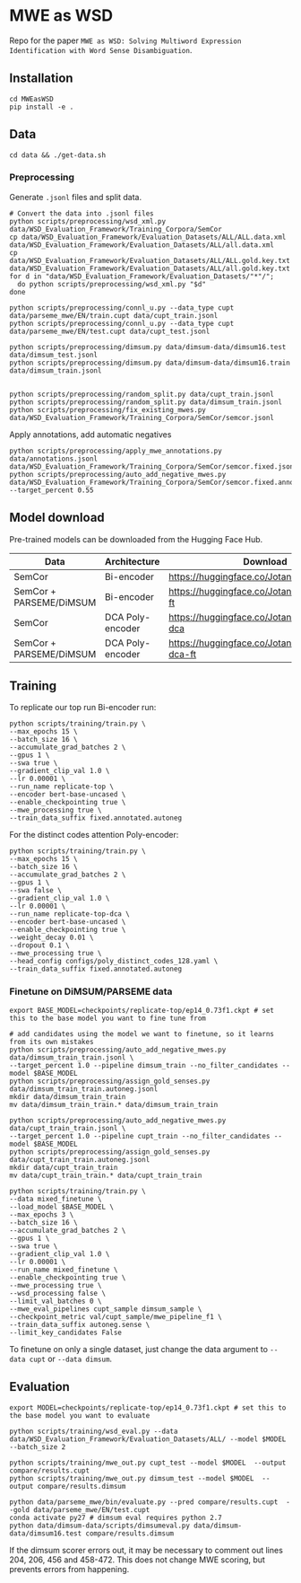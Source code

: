 # MWE as WSD
Repo for the paper `MWE as WSD: Solving Multiword Expression Identification with Word
Sense Disambiguation`.

## Installation
```shell
cd MWEasWSD
pip install -e .
```

## Data

```shell
cd data && ./get-data.sh
```

### Preprocessing

Generate `.jsonl` files and split data. 
```shell
# Convert the data into .jsonl files
python scripts/preprocessing/wsd_xml.py data/WSD_Evaluation_Framework/Training_Corpora/SemCor
cp data/WSD_Evaluation_Framework/Evaluation_Datasets/ALL/ALL.data.xml data/WSD_Evaluation_Framework/Evaluation_Datasets/ALL/all.data.xml
cp data/WSD_Evaluation_Framework/Evaluation_Datasets/ALL/ALL.gold.key.txt data/WSD_Evaluation_Framework/Evaluation_Datasets/ALL/all.gold.key.txt
for d in "data/WSD_Evaluation_Framework/Evaluation_Datasets/"*"/";
  do python scripts/preprocessing/wsd_xml.py "$d"
done

python scripts/preprocessing/connl_u.py --data_type cupt data/parseme_mwe/EN/train.cupt data/cupt_train.jsonl
python scripts/preprocessing/connl_u.py --data_type cupt data/parseme_mwe/EN/test.cupt data/cupt_test.jsonl

python scripts/preprocessing/dimsum.py data/dimsum-data/dimsum16.test data/dimsum_test.jsonl
python scripts/preprocessing/dimsum.py data/dimsum-data/dimsum16.train data/dimsum_train.jsonl


python scripts/preprocessing/random_split.py data/cupt_train.jsonl
python scripts/preprocessing/random_split.py data/dimsum_train.jsonl
python scripts/preprocessing/fix_existing_mwes.py data/WSD_Evaluation_Framework/Training_Corpora/SemCor/semcor.jsonl 
```

Apply annotations, add automatic negatives
```shell
python scripts/preprocessing/apply_mwe_annotations.py data/annotations.jsonl data/WSD_Evaluation_Framework/Training_Corpora/SemCor/semcor.fixed.jsonl
python scripts/preprocessing/auto_add_negative_mwes.py data/WSD_Evaluation_Framework/Training_Corpora/SemCor/semcor.fixed.annotated.jsonl --target_percent 0.55
```

## Model download
Pre-trained models can be downloaded from the Hugging Face Hub. 

| Data                    | Architecture     | Download                                        |
|-------------------------|------------------|-------------------------------------------------|
| SemCor                  | Bi-encoder       | https://huggingface.co/Jotanner/mweaswsd        |
| SemCor + PARSEME/DiMSUM | Bi-encoder       | https://huggingface.co/Jotanner/mweaswsd-ft     |
| SemCor                  | DCA Poly-encoder | https://huggingface.co/Jotanner/mweaswsd-dca    |
| SemCor + PARSEME/DiMSUM | DCA Poly-encoder | https://huggingface.co/Jotanner/mweaswsd-dca-ft |

## Training

To replicate our top run Bi-encoder run:
```shell
python scripts/training/train.py \
--max_epochs 15 \
--batch_size 16 \
--accumulate_grad_batches 2 \
--gpus 1 \
--swa true \
--gradient_clip_val 1.0 \
--lr 0.00001 \
--run_name replicate-top \
--encoder bert-base-uncased \
--enable_checkpointing true \
--mwe_processing true \
--train_data_suffix fixed.annotated.autoneg
```

For the distinct codes attention Poly-encoder:
```shell
python scripts/training/train.py \
--max_epochs 15 \
--batch_size 16 \
--accumulate_grad_batches 2 \
--gpus 1 \
--swa false \
--gradient_clip_val 1.0 \
--lr 0.00001 \
--run_name replicate-top-dca \
--encoder bert-base-uncased \
--enable_checkpointing true \
--weight_decay 0.01 \
--dropout 0.1 \
--mwe_processing true \
--head_config configs/poly_distinct_codes_128.yaml \
--train_data_suffix fixed.annotated.autoneg
```


### Finetune on DiMSUM/PARSEME data
```shell
export BASE_MODEL=checkpoints/replicate-top/ep14_0.73f1.ckpt # set this to the base model you want to fine tune from

# add candidates using the model we want to finetune, so it learns from its own mistakes
python scripts/preprocessing/auto_add_negative_mwes.py data/dimsum_train_train.jsonl \
--target_percent 1.0 --pipeline dimsum_train --no_filter_candidates --model $BASE_MODEL
python scripts/preprocessing/assign_gold_senses.py data/dimsum_train_train.autoneg.jsonl 
mkdir data/dimsum_train_train
mv data/dimsum_train_train.* data/dimsum_train_train

python scripts/preprocessing/auto_add_negative_mwes.py data/cupt_train_train.jsonl \
--target_percent 1.0 --pipeline cupt_train --no_filter_candidates --model $BASE_MODEL
python scripts/preprocessing/assign_gold_senses.py data/cupt_train_train.autoneg.jsonl 
mkdir data/cupt_train_train
mv data/cupt_train_train.* data/cupt_train_train
 
python scripts/training/train.py \
--data mixed_finetune \
--load_model $BASE_MODEL \
--max_epochs 3 \
--batch_size 16 \
--accumulate_grad_batches 2 \
--gpus 1 \
--swa true \
--gradient_clip_val 1.0 \
--lr 0.00001 \
--run_name mixed_finetune \
--enable_checkpointing true \
--mwe_processing true \
--wsd_processing false \
--limit_val_batches 0 \
--mwe_eval_pipelines cupt_sample dimsum_sample \
--checkpoint_metric val/cupt_sample/mwe_pipeline_f1 \
--train_data_suffix autoneg.sense \
--limit_key_candidates False
```

To finetune on only a single dataset, just change the data argument to `--data cupt` or `--data dimsum`.

## Evaluation

```shell
export MODEL=checkpoints/replicate-top/ep14_0.73f1.ckpt # set this to the base model you want to evaluate

python scripts/training/wsd_eval.py --data data/WSD_Evaluation_Framework/Evaluation_Datasets/ALL/ --model $MODEL --batch_size 2

python scripts/training/mwe_out.py cupt_test --model $MODEL  --output compare/results.cupt
python scripts/training/mwe_out.py dimsum_test --model $MODEL  --output compare/results.dimsum 

python data/parseme_mwe/bin/evaluate.py --pred compare/results.cupt  --gold data/parseme_mwe/EN/test.cupt 
conda activate py27 # dimsum eval requires python 2.7
python data/dimsum-data/scripts/dimsumeval.py data/dimsum-data/dimsum16.test compare/results.dimsum 
```

If the dimsum scorer errors out, it may be necessary to comment out lines 204, 206, 456 and 458-472. 
This does not change MWE scoring, but prevents errors from happening. 
